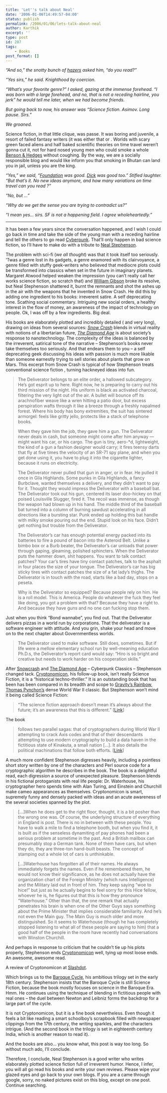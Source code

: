 ```yaml
---
title: 'Let''s talk about Neal'
date: '2006-01-06T14:49:57-04:00'
status: publish
permalink: /2006/01/06/lets-talk-about-neal
author: Karthik
excerpt: ''
type: post
id: 287
tags:
    - Books
post_format: []
---
```

*“And so,” the snotty bunch of [hazers](http://en.wikipedia.org/wiki/Ragging) asked him, “do you read?”*

*“Yes sirs,” he said. Knighthood by coercion.*

*“What’s your favorite genre?” I asked, gazing at the immense forehead. “I was born with a large forehead, and no, that is not a receding hairline, you jerk” he would tell me later, when we had become friends.*

*But going back to now, his answer was “Science fiction. Asimov. Long pause. Sirs.”*

*We groaned.*

Science fiction, in that little clique, was passe. It was boring and juvenile, a resort of failed fantasy writers (it was either that or . Worlds with scary green faced aliens and half baked scientific theories on time travel weren’t gonna cut it, not for hard nosed young men who could smoke a whole [Benson &amp; Hedges](http://en.wikipedia.org/wiki/Benson_and_Hedges) without coughing. By the way, we are a socially responsible blog and would like inform you that smoking in Bhutan can land you in jail, unless you are the king.

*“Yes,” we said, “[Foundation](http://en.wikipedia.org/wiki/Isaac_Asimov%27s_Foundation_Series) was good. [Dick](http://en.wikipedia.org/wiki/Philip_K_Dick) was good too.” Stifled laughter. “But that’s it. No new ideas anymore, and how many variations on time travel can you read ?”*

*“No, but …”*

*“Why do we get the sense you are trying to contradict us?”*

*“I mean yes… sirs. SF is not a happening field. I agree wholeheartedly.”*

- - - 

It has been a few years since the conversation happened, and I wish I could go back in time and take the side of the young man with a receding hairline and tell the others to go read [Cyberpunk](http://en.wikipedia.org/wiki/Cyberpunk). That’ll only happen in bad science fiction, so I’ll have to make do with a tribute to [Neal Stephenson](http://www.nealstephenson.com).

The problem with sci-fi (*we all thought*) was that it took itself too seriously. ‘Twas a genre lost in its gadgets, a genre enamored with its clairvoyance, a genre filled with stuffy geek-writers who believed that mediocre plots could be transformed into classics when set in the future in imaginary planets. Margaret Atwood helped weaken the impression (you can’t really call her works science fiction, so scratch that) and [William Gibson](http://en.wikipedia.org/wiki/William_Gibson_%28novelist%29) broke its resolve, but Neal Stephenson shattered it, burnt the remnants and shot the ashes up in the air with the weapons that he invented in Snow Crash. He did this by adding one ingredient to his books: irreverent satire. A self deprecating tone. Scathing social commentary. Intriguing new social orders, a healthy interest in the flow of money, an awareness of the impact of technology on people. Ok, I was off by a few ingredients. Big deal.

His books are elaborately plotted and incredibly detailed ( and very long), drawing on ideas from several sources: *[Snow Crash](http://en.wikipedia.org/wiki/Snow_Crash)* blends in virtual reality with notions of a libertarian future, *[The Diamond Age](http://en.wikipedia.org/wiki/The_Diamond_Age)* is about society’s response to nanotechnology. The complexity of the ideas is balanced by the irreverent, satirical tone of the narrative – Stephenson’s books never take themselves too seriously. And that endears them to you – a self deprecating geek discussing his ideas with passion is much more likable than someone earnestly trying to sell stories about plants that grow on Mars. This excerpt from Snow Crash is typical of how Stephenson treats conventional science fiction , turning hackneyed ideas into fun.

> The Deliverator belongs to an elite order, a hallowed subcategory. He’s got esprit up to here. Right now, he is preparing to carry out his third mission of the night. His uniform is black as activated charcoal, filtering the very light out of the air. A bullet will bounce off its arachnofiber weave like a wren hitting a patio door, but excess perspiration wafts through it like a breeze through a freshly napalmed forest. Where his body has bony extremities, the suit has sintered armorgel: feels like gritty jello, protects like a stack of telephone books.
> 
> When they gave him the job, they gave him a gun. The Deliverator never deals in cash, but someone might come after him anyway — might want his car, or his cargo. The gun is tiny, aero-*d, lightweight, the kind of a gun a fashion designer would carry; it fires teensy darts that fly at five times the velocity of an SR-71 spy plane, and when you get done using it, you have to plug it into the cigarette lighter, because it runs on electricity.
> 
> The Deliverator never pulled that gun in anger, or in fear. He pulled it once in Gila Highlands. Some punks in Gila Highlands, a fancy Burbclave, wanted themselves a delivery, and they didn’t want to pay for it. Thought they would impress the Deliverator with a baseball bat. The Deliverator took out his gun, centered its laser doo-hickey on that poised Louisville Slugger, fired it. The recoil was immense, as though the weapon had blown up in his hand. The middle third of the baseball bat turned into a column of burning sawdust accelerating in all directions like a bursting star. Punk ended up holding this bat handle with milky smoke pouring out the end. Stupid look on his face. Didn’t get nothing but trouble from the Deliverator.
> 
> The Deliverator’s car has enough potential energy packed into its batteries to fire a pound of bacon into the Asteroid Belt. Unlike a bimbo box or a Burb beater, the Deliverator’s car unloads that power through gaping, gleaming, polished sphincters. When the Deliverator puts the hammer down, shit happens. You want to talk contact patches? Your car’s tires have tiny contact patches, talk to the asphalt in four places the size of your tongue. The Deliverator’s car has big sticky tires with contact patches the size of a fat lady’s thighs. The Deliverator is in touch with the road, starts like a bad day, stops on a peseta.
> 
> Why is the Deliverator so equipped? Because people rely on him. He is a roll model. This is America. People do whatever the fuck they feel like doing, you got a problem with that? Because they have a right to. And because they have guns and no one can fucking stop them.

Just when you think “Bond wannabe”, you find out. That the Deliverator delivers pizzas in a world run by corporations. That the deliverator is a software engineer with attitude. And you grin, shake your head and move on to the next chapter about Governmentless worlds.

> The Deliverator used to make software. Still does, sometimes. But if life were a mellow elementary school run by well-meaning education Ph.D.s, the Deliverator’s report card would say: “Hiro is so bright and creative but needs to work harder on his cooperation skills.”

After [Snowcrash](http://en.wikipedia.org/wiki/Snow_Crash) and [The Diamond Age](http://en.wikipedia.org/wiki/The_Diamond_Age) – Cyberpunk Classics – Stephenson changed tack. [Cryptonomicon](http://en.wikipedia.org/wiki/Cryptonomicon), his follow-up book, isn’t really Science Fiction, it is a “historical techno-thriller.” It is an outstanding book that has been has been compared in its breadth and scope to [Gravity’s Rainbow](http://en.wikipedia.org/wiki/Gravity%27s_Rainbow), [Thomas Pynchon’s](http://en.wikipedia.org/wiki/Thomas_Pynchon) dense World War II classic. But Stephenson won’t mind it being called Science Fiction:

> “The science fiction approach doesn’t mean it’s always about the future; it’s an awareness that this is different.” \[[Link](http://en.wikipedia.org/wiki/Neal_Stephenson)\]

The book

> follows two parallel sagas: that of cryptographers during World War II attempting to crack Axis codes and that of their descendants attempting to use modern cryptography to build a data haven in the fictitious state of Kinakuta, a small nation \[…\]. It also details the political machinations that follow both efforts. \[[Link](http://en.wikipedia.org/wiki/Cryptonomicon)\]

A much more confident Stephenson digresses heavily, including a pointless short story written by one of the characters and Perl source code for a cryptographic algorithm he describes in the book. The book is a delightful read, each digression a source of unexpected pleasure. Stephenson blends in his fictional protoganists with real life people: Dr. Waterhouse, his cryptographer hero spends time with Alan Turing, and Einstein and Churchill make cameo appearances as themselves. Cryptonomicon is smart, supremely funny and densely packed with ideas and an acute awareness of the several societies spanned by the plot.

> \[…\]When he does get to the right floor, thought, it is a bit posher than the wrong one was. Of course, the underlying structure of everything in England is post. There is no in between with these people. You have to walk a mile to find a telephone booth, but when you find it, it is built as if the senseless dynamiting of pay phones had been a serious problem at sometime in the past. And a British mailbox can presumably stop a German tank. None of them have cars, but when they do, they are three-ton hand-built beasts. The concept of stamping out a whole lot of cars is unthinkable.
> 
> \[…\]Waterhouse has forgotten all of their names. He always immediately forgets the names. Even if he remembered them, he would not know their significance, as he does not actually have the organization chart of the Foreign Ministry (which runs Intelligence) and the Military laid out in front of him. They keep saying “woe to hice!” but just as he actually begins to feel sorry for this Hice fellow, whoever he is, he figures out that this is how they pronounce “Waterhouse.” Other than that, the one remark that actually penetrates his brain is when one of the Other Guys says something about the Prime Minister that implies considerable familiarity. And he’s not even the Main guy. The Main Guy is much older and more distinguished. So it seems to Waterhouse (though he has completely stopped listening to what all of these people are saying to him) that a good half of the people in the room have recently had conversations with Winston Churchill.

And perhaps in response to criticism that he couldn’t tie up his plots properly, Stephenson ends [Cryptonomicon](http://en.wikipedia.org/wiki/Cryptonomicon) well, tying up most loose ends. An awesome, awesome read.

A review of Cryptonomicon at [Slashdot](http://slashdot.org/books/99/06/23/139229.shtml).

Which brings us to the [Baroque Cycle](http://en.wikipedia.org/wiki/The_Baroque_Cycle), his ambitious trilogy set in the early 18th century. Stephenson insists that the Baroque Cycle is still Science Fiction, because the book mostly focuses on science in the Baroque Era. Hmm. He continues using the technique of blending in fictitious people with real ones – the duel between Newton and Leibniz forms the backdrop for a large part of the cycle.

It is not Cryptonomicon, but it is a fine book nevertheless. Even though it feels a bit like reading a smart schoolboy’s scrapbook filled with newspaper clippings from the 17th century, the writing sparkles, and the characters intrigue. (And the second book in the trilogy is set in eighteenth century India, which is another reason to read it).

And the books are also… you know what, this post is way too long. So without much ado, I’ll conclude.

Therefore, I conclude, Neal Stephenson is a good writer who writes elaborately plotted science fiction full of irreverent humor. Hence, I infer, you will all go read his books and write your own reviews. Please wipe your glazed eyes and go back to your own blogs. If you are a came through google, sorry, no naked pictures exist on this blog, except on one post. Continue searching.